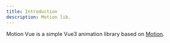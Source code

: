 ```yaml
---
title: Introduction
description: Motion lib.
---
```


Motion Vue is a simple Vue3 animation library based on [Motion](https://motion.dev).
